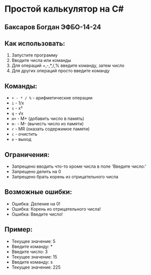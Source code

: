 # Простой калькулятор на C#
## Баксаров Богдан ЭФБО-14-24

## Как использовать:
1. Запустите программу
2. Вводите числа или команды
3. Для операций +,-,*,/,% введите команду, затем число
4. Для других операций просто введите команду

## Команды:
- `+ - * / %` - арифметические операции
- `i` - 1/x
- `s` - x²
- `q` - √x
- `m+` - M+ (добавить число в память)
- `m-` - M- (вычесть число из памяти)
- `r` - MR  (оказать содержимое памяти)
- `c` - очистить
- `e` - выход

## Ограничения:
- Запрещено вводить что-то кроме числа в поле 'Введите число:'
- Запрещено делить на 0
- Запрещено брать корень из отрицательного числа

## Возможные ошибки:
- Ошибка: Деление на 0!
- Ошибка: Корень из отрицательного числа!
- Ошибка: Введите число!

## Пример:
- Текущее значение: 5
- Введите команду: *
- Введите число: 3
- Текущее значение: 15
- Введите команду: s
- Текущее значение: 225
